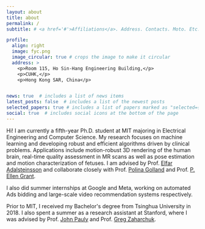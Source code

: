 ```yaml
---
layout: about
title: about
permalink: /
subtitle: # <a href='#'>Affiliations</a>. Address. Contacts. Moto. Etc.

profile:
  align: right
  image: fyc.png
  image_circular: true # crops the image to make it circular
  address: >
    <p>Room 115, Ho Sin-Hang Engineering Building,</p>
    <p>CUHK,</p>
    <p>Hong Kong SAR, China</p>


news: true  # includes a list of news items
latest_posts: false  # includes a list of the newest posts
selected_papers: true # includes a list of papers marked as "selected={true}"
social: true  # includes social icons at the bottom of the page
---
```


Hi! I am currently a fifth-year Ph.D. student at MIT majoring in Electrical Engineering and Computer Science.
My research focuses on machine learning and developing robust and efficient algorithms driven by clinical problems.
Applications include motion-robust 3D rendering of the human brain, real-time quality assessment in MR scans as well as pose estimation and motion characterization of fetuses.
I am advised by Prof. [Elfar Adalsteinsson](https://www.rle.mit.edu/people/directory/elfar-adalsteinsson/) and collaborate closely with Prof. [Polina Golland](https://people.csail.mit.edu/polina/) and Prof. [P. Ellen Grant](https://scholar.google.com/citations?user=W4dqZ7EAAAAJ).

I also did summer internships at Google and Meta, working on automated Ads bidding and large-scale video recommendation systems respectively.

Prior to MIT, I received my Bachelor's degree from Tsinghua University in 2018. I also spent a summer as a research assistant at Stanford, where I was advised by Prof. [John Pauly](https://web.stanford.edu/~pauly/) and Prof. [Greg Zaharchuk](https://profiles.stanford.edu/greg-zaharchuk).

<!--
Write your biography here. Tell the world about yourself. Link to your favorite [subreddit](http://reddit.com). You can put a picture in, too. The code is already in, just name your picture `prof_pic.jpg` and put it in the `img/` folder.test

Put your address / P.O. box / other info right below your picture. You can also disable any of these elements by editing `profile` property of the YAML header of your `_pages/about.md`. Edit `_bibliography/papers.bib` and Jekyll will render your [publications page](/al-folio/publications/) automatically.

Link to your social media connections, too. This theme is set up to use [Font Awesome icons](http://fortawesome.github.io/Font-Awesome/) and [Academicons](https://jpswalsh.github.io/academicons/), like the ones below. Add your Facebook, Twitter, LinkedIn, Google Scholar, or just disable all of them.
-->